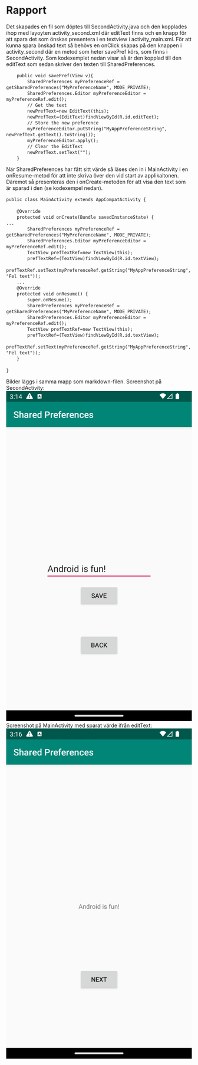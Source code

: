 
# Rapport
Det skapades en fil som döptes till SecondActivity.java och den kopplades ihop med layoyten activity_second.xml
där editText finns och en knapp för att spara det som önskas presentera i en textview i activity_main.xml.
För att kunna spara önskad text så behövs en onClick skapas på den knappen i activity_second där en metod
som heter savePref körs, som finns i SecondActivity. Som kodexemplet nedan visar så är den kopplad till
den editText som sedan skriver den texten till SharedPreferences.
```
    public void savePref(View v){
        SharedPreferences myPreferenceRef = getSharedPreferences("MyPreferenceName", MODE_PRIVATE);
        SharedPreferences.Editor myPreferenceEditor = myPreferenceRef.edit();
        // Get the text
        newPrefText=new EditText(this);
        newPrefText=(EditText)findViewById(R.id.editText);
        // Store the new preference
        myPreferenceEditor.putString("MyAppPreferenceString", newPrefText.getText().toString());
        myPreferenceEditor.apply();
        // Clear the EditText
        newPrefText.setText("");
    }
```
När SharedPreferences har fått sitt värde så läses den in i MainActivity i en onResume-metod för att inte
skriva över den vid start av applikaitonen. Däremot så presenteras den i onCreate-metoden för att visa den 
text som är sparad i den (se kodexempel nedan).
```
public class MainActivity extends AppCompatActivity {

    @Override
    protected void onCreate(Bundle savedInstanceState) {
...
        SharedPreferences myPreferenceRef = getSharedPreferences("MyPreferenceName", MODE_PRIVATE);
        SharedPreferences.Editor myPreferenceEditor = myPreferenceRef.edit();
        TextView prefTextRef=new TextView(this);
        prefTextRef=(TextView)findViewById(R.id.textView);
        prefTextRef.setText(myPreferenceRef.getString("MyAppPreferenceString", "Fel text"));
    ...
    @Override
    protected void onResume() {
        super.onResume();
        SharedPreferences myPreferenceRef = getSharedPreferences("MyPreferenceName", MODE_PRIVATE);
        SharedPreferences.Editor myPreferenceEditor = myPreferenceRef.edit();
        TextView prefTextRef=new TextView(this);
        prefTextRef=(TextView)findViewById(R.id.textView);
        prefTextRef.setText(myPreferenceRef.getString("MyAppPreferenceString", "Fel text"));
    }

}
```

Bilder läggs i samma mapp som markdown-filen.
Screenshot på SecondActivity:
![img_1.png](img_1.png)
Screenshot på MainActivity med sparat värde ifrån editText:
![img_2.png](img_2.png)


